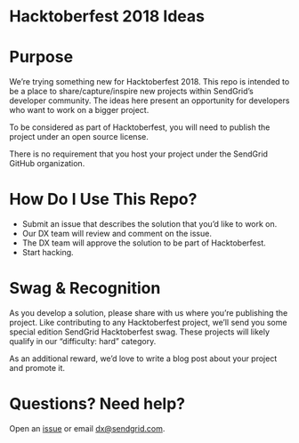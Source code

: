 # Hacktoberfest 2018 Ideas

# Purpose

We’re trying something new for Hacktoberfest 2018.  This repo is intended to be a place to share/capture/inspire new projects within SendGrid’s developer community.  The ideas here present an opportunity for developers who want to work on a bigger project.

To be considered as part of Hacktoberfest, you will need to publish the project under an open source license.

There is no requirement that you host your project under the SendGrid GitHub organization.  

# How Do I Use This Repo?

* Submit an issue that describes the solution that you’d like to work on.
* Our DX team will review and comment on the issue.
* The DX team will approve the solution to be part of Hacktoberfest.
* Start hacking.

# Swag & Recognition

As you develop a solution, please share with us where you’re publishing the project.  Like contributing to any Hacktoberfest project, we’ll send you some special edition SendGrid Hacktoberfest swag.  These projects will likely qualify in our “difficulty: hard” category.

As an additional reward, we’d love to write a blog post about your project and promote it. 

# Questions?  Need help?

Open an [issue](https://github.com/sendgrid/hacktoberfest/issues/new) or email dx@sendgrid.com.
